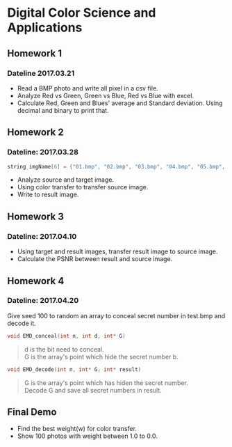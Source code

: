 # Digital Color Science and Applications

## Homework 1 
### Dateline 2017.03.21
* Read a BMP photo and write all pixel in a csv file.
* Analyze Red vs Green, Green vs Blue, Red vs Blue with excel.
* Calculate Red, Green and Blues' average and Standard deviation. Using decimal and binary to print that.

## Homework 2 
### Dateline: 2017.03.28
```c++
string imgName[6] = {"01.bmp", "02.bmp", "03.bmp", "04.bmp", "05.bmp", "06.bmp"};
```
* Analyze source and target image.
* Using color transfer to transfer source image.
* Write to result image.

## Homework 3
### Dateline: 2017.04.10
* Using target and result images, transfer result image to source image.
* Calculate the PSNR between result and source image.

## Homework 4
### Dateline: 2017.04.20
Give seed 100 to random an array to conceal secret number in test.bmp and decode it.

```c++
void EMD_conceal(int n, int d, int* G)
```
> d is the bit need to conceal.<br />
> G is the array's point which hide the secret number b.

```c++
void EMD_decode(int n, int* G, int* result)
```
> G is the array's point which has hiden the secret number.<br />
> Decode G and save all secret numbers in result.

## Final Demo
* Find the best weight(w) for color transfer.
* Show 100 photos with weight between 1.0 to 0.0.
